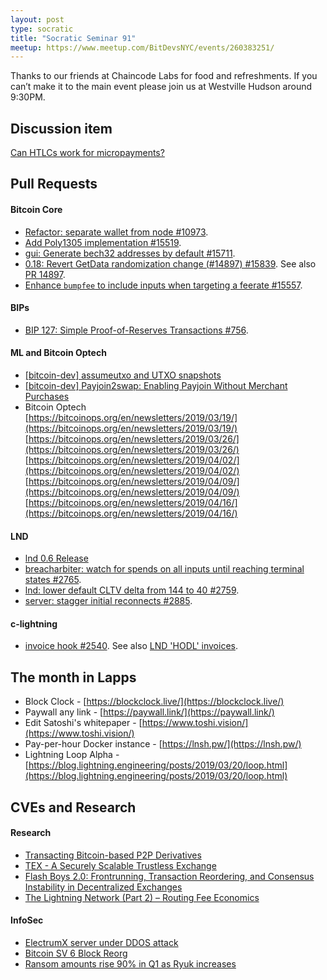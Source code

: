 ```yaml
---
layout: post
type: socratic
title: "Socratic Seminar 91"
meetup: https://www.meetup.com/BitDevsNYC/events/260383251/
---
```


Thanks to our friends at Chaincode Labs for food and refreshments. If you can’t make it to the main event please join us at Westville Hudson around 9:30PM.

## Discussion item

[Can HTLCs work for micropayments?](https://bitcoin.stackexchange.com/questions/85650/htlcs-dont-work-for-micropayments)

## Pull Requests

#### Bitcoin Core

- [Refactor: separate wallet from node #10973](https://github.com/bitcoin/bitcoin/pull/10973).
- [Add Poly1305 implementation #15519](https://github.com/bitcoin/bitcoin/pull/15519).
- [gui: Generate bech32 addresses by default #15711](https://github.com/bitcoin/bitcoin/pull/15711).
- [0.18: Revert GetData randomization change (#14897) #15839](https://github.com/bitcoin/bitcoin/pull/15839). See also [PR 14897](https://github.com/bitcoin/bitcoin/pull/14897).
- [Enhance `bumpfee` to include inputs when targeting a feerate #15557](https://github.com/bitcoin/bitcoin/pull/15557).

#### BIPs

- [BIP 127: Simple Proof-of-Reserves Transactions #756](https://github.com/bitcoin/bips/pull/756).

#### ML and Bitcoin Optech
- [[bitcoin-dev] assumeutxo and UTXO snapshots](https://lists.linuxfoundation.org/pipermail/bitcoin-dev/2019-April/016825.html)
- [[bitcoin-dev] Payjoin2swap: Enabling Payjoin Without Merchant Purchases](https://lists.linuxfoundation.org/pipermail/bitcoin-dev/2019-April/016888.html)
- Bitcoin Optech \
[https://bitcoinops.org/en/newsletters/2019/03/19/](https://bitcoinops.org/en/newsletters/2019/03/19/) \
[https://bitcoinops.org/en/newsletters/2019/03/26/](https://bitcoinops.org/en/newsletters/2019/03/26/) \
[https://bitcoinops.org/en/newsletters/2019/04/02/](https://bitcoinops.org/en/newsletters/2019/04/02/) \
[https://bitcoinops.org/en/newsletters/2019/04/09/](https://bitcoinops.org/en/newsletters/2019/04/09/) \
[https://bitcoinops.org/en/newsletters/2019/04/16/](https://bitcoinops.org/en/newsletters/2019/04/16/) 

#### LND
- [lnd 0.6 Release](https://blog.lightning.engineering/announcement/2019/04/16/lnd-v0.6.html)
- [breacharbiter: watch for spends on all inputs until reaching terminal states #2765](https://github.com/lightningnetwork/lnd/pull/2765).
- [lnd: lower default CLTV delta from 144 to 40 #2759](https://github.com/lightningnetwork/lnd/pull/2759).
- [server: stagger initial reconnects #2885](https://github.com/lightningnetwork/lnd/pull/2885).

#### c-lightning

- [invoice hook #2540](https://github.com/ElementsProject/lightning/pull/2540). See also [LND 'HODL' invoices](https://github.com/lightningnetwork/lnd/pull/2022).

## The month in Lapps

* Block Clock - [https://blockclock.live/](https://blockclock.live/)
* Paywall any link - [https://paywall.link/](https://paywall.link/)
* Edit Satoshi's whitepaper - [https://www.toshi.vision/](https://www.toshi.vision/)
* Pay-per-hour Docker instance - [https://lnsh.pw/](https://lnsh.pw/)
* Lightning Loop Alpha - [https://blog.lightning.engineering/posts/2019/03/20/loop.html](https://blog.lightning.engineering/posts/2019/03/20/loop.html)

## CVEs and Research

#### Research
- [Transacting Bitcoin-based P2P Derivatives](https://blockstream.com/2019/04/19/en-transacting-bitcoin-based-p2p-derivatives/)
- [TEX - A Securely Scalable Trustless Exchange](https://eprint.iacr.org/2019/265)
- [Flash Boys 2.0: Frontrunning, Transaction Reordering, and Consensus Instability in Decentralized Exchanges](https://arxiv.org/abs/1904.05234)
- [The Lightning Network (Part 2) – Routing Fee Economics](https://blog.bitmex.com/the-lightning-network-part-2-routing-fee-economics/) 

#### InfoSec
- [ElectrumX server under DDOS attack](https://www.reddit.com/r/Electrum/comments/b3xaaz/electrumx_server_under_ddos_attack/)
- [Bitcoin SV 6 Block Reorg](https://blog.bitmex.com/bitcoin-cash-sv-6-block-re-organisation/)
- [Ransom amounts rise 90% in Q1 as Ryuk increases](https://www.coveware.com/blog/2019/4/15/ransom-amounts-rise-90-in-q1-as-ryuk-ransomware-increases)

